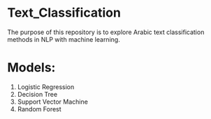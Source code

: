 # Text_Classification
The purpose of this repository is to explore Arabic text classification methods in NLP with machine learning.
# Models:
1. Logistic Regression
2. Decision Tree
3. Support Vector Machine
4. Random Forest

